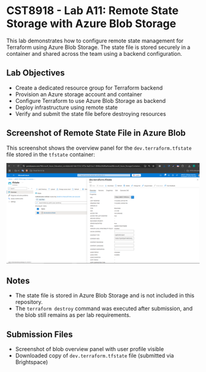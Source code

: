 # CST8918 - Lab A11: Remote State Storage with Azure Blob Storage

This lab demonstrates how to configure remote state management for Terraform using Azure Blob Storage. The state file is stored securely in a container and shared across the team using a backend configuration.

## Lab Objectives

- Create a dedicated resource group for Terraform backend
- Provision an Azure storage account and container
- Configure Terraform to use Azure Blob Storage as backend
- Deploy infrastructure using remote state
- Verify and submit the state file before destroying resources

## Screenshot of Remote State File in Azure Blob

This screenshot shows the overview panel for the `dev.terraform.tfstate` file stored in the `tfstate` container:

![Remote state file in Azure Blob](overview%20panel-dev.terraform.PNG)

## Notes

- The state file is stored in Azure Blob Storage and is not included in this repository.
- The `terraform destroy` command was executed after submission, and the blob still remains as per lab requirements.

## Submission Files

- Screenshot of blob overview panel with user profile visible
- Downloaded copy of `dev.terraform.tfstate` file (submitted via Brightspace)


